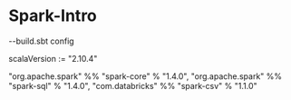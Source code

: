 # Spark-Intro

--build.sbt config

scalaVersion := "2.10.4"

"org.apache.spark" %% "spark-core" % "1.4.0", "org.apache.spark" %% "spark-sql" % "1.4.0", "com.databricks" %% "spark-csv" % "1.1.0"
